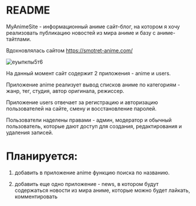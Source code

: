 # README

MyAnimeSite - информационный аниме сайт-блог, на котором я хочу реализовать публикацию новостей из мира аниме и базу с аниме-тайтлами.

Вдохновлялась сайтом https://smotret-anime.com/

![еуыпкпы5т6](https://github.com/GalinaPimkina/MyAnimeSite/assets/133103137/4010c06f-a3ba-4722-8f31-13d6dbc9fa15)

На данный момент сайт содержит 2 приложения - anime и users. 

Приложение anime реализует вывод списков аниме по категориям - жанр, тег, студия, автор оригинала, режиссер.

Приложение users отвечает за регистрацию и авторизацию пользователей на сайте, смену и восстановление паролей.

Пользователи наделены правами - админ, модератор и обычный пользователь, которые дают доступ для создания, редактирования и удаления записей.

# Планируется:
1) добавить в приложение anime функцию поиска по названию.

2) добавить еще одно приложение - news, в котором будут содержаться новости из мира аниме, которые можно будет лайкать, комментировать
